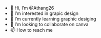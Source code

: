 - 👋 Hi, I’m @Athang26
- 👀 I’m interested in grapic design
- 🌱 I’m currently learning graphic desiging
- 💞️ I’m looking to collaborate on canva
- 📫 How to reach me 

<!---
Athang26/Athang26 is a ✨ special ✨ repository because its `README.md` (this file) appears on your GitHub profile.
You can click the Preview link to take a look at your changes.
--->

